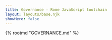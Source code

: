 ```yaml
---
title: Governance - Rome JavaScript toolchain
layout: layouts/base.njk
showHero: false
---
```


{% rootmd "GOVERNANCE.md" %}
